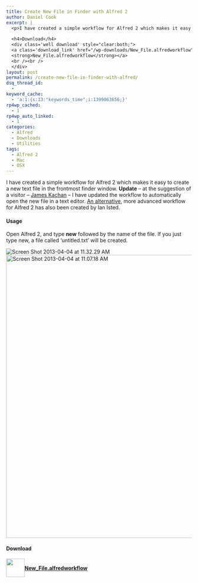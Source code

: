 ```yaml
---
title: Create New File in Finder with Alfred 2
author: Daniel Cook
excerpt: |
  <p>I have created a simple workflow for Alfred 2 which makes it easy to create a new text file in the frontmost finder window. <a href="http://ianisted.co.uk/new-finder-file-alfred-2">An alternative</a>, more advanced workflow for Alfred 2 has also been created by Ian Isted.</p>
  
  <h4>Download</h4>
  <div class='well download' style="clear:both;">
  <a class='download_link' href="/wp-downloads/New_File.alfredworkflow"><img class='download_img' src='/img/icon-alfred-workflow.png' style='float:left;width:50px;' />
  <strong>New_File.alfredworkflow</strong></a>
  <br /><br />
  </div>
layout: post
permalink: /create-new-file-in-finder-with-alfred/
dsq_thread_id:
  - 
keyword_cache:
  - 'a:1:{s:13:"keywords_time";i:1399063656;}'
rp4wp_cached:
  - 1
rp4wp_auto_linked:
  - 1
categories:
  - Alfred
  - Downloads
  - Utilities
tags:
  - Alfred 2
  - Mac
  - OSX
---
```

I have created a simple workflow for Alfred 2 which makes it easy to create a new text file in the frontmost finder window. **Update** &#8211; at the suggestion of a visitor &#8211; [James Kachan][1] &#8211; I have updated the workflow to automatically open the new file in a text editor. [An alternative][2], more advanced workflow for Alfred 2 has also been created by Ian Isted.

<!--more-->

#### Usage

Open Alfred 2, and type **new** followed by the name of the file. If you just type new, a file called &#8216;untitled.txt&#8217; will be created.

<img src="http://45.55.80.146/wp-content/uploads/2013/04/Screen-Shot-2013-04-04-at-11.32.29-AM.png" alt="Screen Shot 2013-04-04 at 11.32.29 AM" class="alignnone size-full wp-image-217" />

<img src="http://45.55.80.146/wp-content/uploads/2013/04/Screen-Shot-2013-04-04-at-11.07.18-AM.png" alt="Screen Shot 2013-04-04 at 11.07.18 AM" width="961" height="766" class="alignnone size-full wp-image-216" />

#### Download

<div class='well download' style="clear:both;">
  <a class='download_link' href="/wp-downloads/New_File.alfredworkflow"><img class='download_img' src='/img/icon-alfred-workflow.png' style='float:left;width:50px;' /><br /> <strong>New_File.alfredworkflow</strong></a></p>
</div>

 [1]: http://www.jameskachan.com/
 [2]: http://ianisted.co.uk/new-finder-file-alfred-2